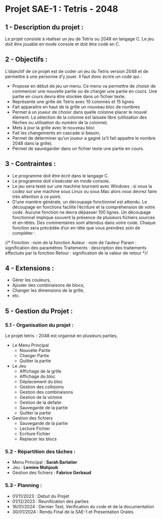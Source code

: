 # Projet SAE-1 : Tetris - 2048

## 1 - Description du projet :

Le projet consiste à réaliser un jeu de Tetris ou 2048 en langage C.
Le jeu doit être jouable en mode console et doit être codé en C.



## 2 - Objectifs :
L’objectiif de ce projet est de coder un jeu du Tetris version 2048 et de permettre à une
personne d’y jouer. Il faut donc écrire un code qui :
- Propose en début de jeu un menu. Ce menu va permettre de choisir de commencer une
nouvelle partie ou de charger une partie en cours. Une partie en cours devra être
stockée dans un fichier texte.
- Représente une grille de Tetris avec 10 colonnes et 15 lignes
- Fait apparaitre en haut de la grille un nouveau bloc de nombres
- Permet à un joueur de choisir dans quelle colonne placer le nouvel élément. La sélection
de la colonne est laissée libre (utilisation des flèches ou utilisation du numéro de la
colonne).
- Mets à jour la grille avec le nouveau bloc
- Fait les changements en cascade si besoin,
- Permet de déterminer qu’un joueur a gagné (s’il fait appaitre le nombre 2048 dans la
grille).
- Permet de sauvegarder dans un fichier texte une partie en cours.

## 3 - Contraintes :
- Le programme doit être écrit dans le langage C.
- Le programme doit s’exécuter en mode console.
- Le jeu sera testé sur une machine tournant avec Windows : si vous la codez sur une
machine sous Linux ou sous Mac alors vous devrez faire très attention à ce point.
- D’une manière générale, un découpage fonctionnel est attendu. Le découpage en
fonctions facilite l’écriture et la compréhension de votre code. Aucune fonction ne devra
dépasser 100 lignes. Un découpage fonctionnel implique souvent la présence de
plusieurs fichiers sources et en-têtes. Des commentaires sont attendus dans votre code.
Chaque fonction sera précédée d’un en-tête que vous prendrez soin de compléter :

//*
Fonction : nom de la fonction
Auteur : nom de l’auteur
Param : signification des paramètres
Traitements : description des traitements effectués par la fonction
Retour : signification de la valeur de retour
*//

## 4 - Extensions :
- Gérer les couleurs,
- Ajouter des combinaisons de blocs,
- Changer les dimensions de la grille,
- etc.

## 5 - Gestion du Projet :

### 5.1 - Organisation du projet :

Le projet tetris - 2048 est organisé en plusieurs parties,
- Le Menu Principal
  - Nouvelle Partie
  - Charger Partie
  - Quitter la partie
- Le Jeu
  - Affichage de la grille
  - Affichage du bloc
  - Déplacement du bloc
  - Gestion des collisions
  - Gestion des combinaisons
  - Gestion de la victoire
  - Gestion de la defaite
  - Sauvegarde de la partie
  - Quitter la partie
- Gestion des fichiers
  - Sauvegarde de la partie
  - Lecture Fichier
  - Ecriture Fichier
  - Replacer les blocs

### 5.2 - Répartition des tâches :

- Menu Principal : **Sarah Barlatier**
- Jeu : **Lemine Mahjoub**
- Gestion des fichiers : **Fabrice Gerbaud**

### 5.3 - Planning :

- 01/11/2023 : Debut du Projet
- 01/12/2023 : Reunification des parties
- 16/01/2024 : Dernier Test, Verification du code et de la documentation
- 30/01/2024 : Rendu Final de la SAE-1 et Presentation Orales